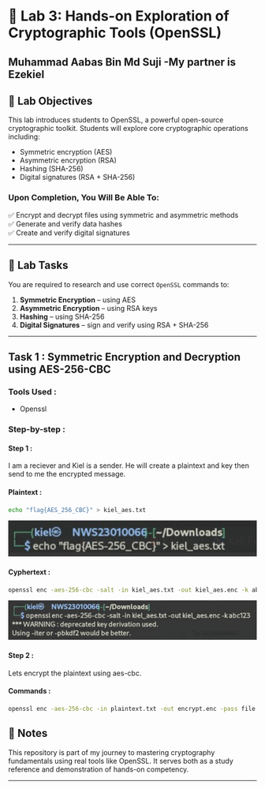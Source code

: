 # 🔐 Lab 3: Hands-on Exploration of Cryptographic Tools (OpenSSL)

Muhammad Aabas Bin Md Suji
-My partner is Ezekiel
---

## 🧠 Lab Objectives

This lab introduces students to OpenSSL, a powerful open-source cryptographic toolkit. Students will explore core cryptographic operations including:

- Symmetric encryption (AES)
- Asymmetric encryption (RSA)
- Hashing (SHA-256)
- Digital signatures (RSA + SHA-256)

### Upon Completion, You Will Be Able To:

✅ Encrypt and decrypt files using symmetric and asymmetric methods  
✅ Generate and verify data hashes  
✅ Create and verify digital signatures

---

## 🧩 Lab Tasks

You are required to research and use correct `OpenSSL` commands to:

1. **Symmetric Encryption** – using AES
2. **Asymmetric Encryption** – using RSA keys
3. **Hashing** – using SHA-256
4. **Digital Signatures** – sign and verify using RSA + SHA-256

---

## Task 1 : Symmetric Encryption and Decryption using AES-256-CBC

### Tools Used :
- Openssl

### Step-by-step :

#### Step 1 :
I am a reciever and Kiel is a sender. He will create a plaintext and key then send to me the encrypted message.

#### Plaintext :
```bash
echo "flag{AES_256_CBC}" > kiel_aes.txt
```
![aes_p](screenshot/aes_ss/rsa_ss/plaintext.png)

#### Cyphertext :
```bash
openssl enc -aes-256-cbc -salt -in kiel_aes.txt -out kiel_aes.enc -k abc123
```
![aes_e](screenshot/aes_ss/rsa_ss/encrypt.png)


#### Step 2 :
Lets encrypt the plaintext using aes-cbc.

#### Commands :
```bash
openssl enc -aes-256-cbc -in plaintext.txt -out encrypt.enc -pass file:./rsa_key.hex
```




## 📌 Notes

This repository is part of my journey to mastering cryptography fundamentals using real tools like OpenSSL. It serves both as a study reference and demonstration of hands-on competency.

---

